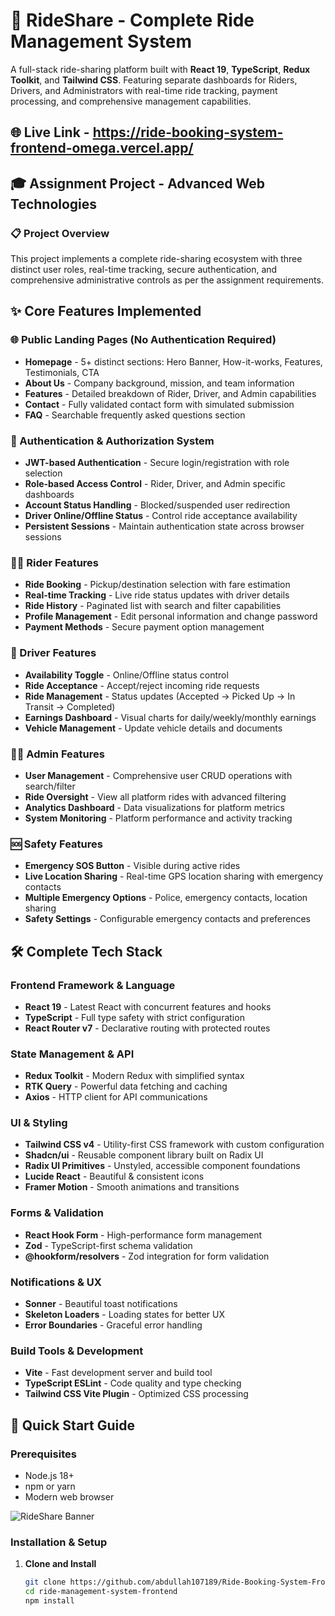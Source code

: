 # 🚗 RideShare - Complete Ride Management System

A full-stack ride-sharing platform built with **React 19**, **TypeScript**, **Redux Toolkit**, and **Tailwind CSS**. Featuring separate dashboards for Riders, Drivers, and Administrators with real-time ride tracking, payment processing, and comprehensive management capabilities.


## 🌐 Live Link - https://ride-booking-system-frontend-omega.vercel.app/

## 🎓 Assignment Project - Advanced Web Technologies

### 📋 Project Overview
This project implements a complete ride-sharing ecosystem with three distinct user roles, real-time tracking, secure authentication, and comprehensive administrative controls as per the assignment requirements.

## ✨ Core Features Implemented

### 🌐 Public Landing Pages (No Authentication Required)
- **Homepage** - 5+ distinct sections: Hero Banner, How-it-works, Features, Testimonials, CTA
- **About Us** - Company background, mission, and team information
- **Features** - Detailed breakdown of Rider, Driver, and Admin capabilities
- **Contact** - Fully validated contact form with simulated submission
- **FAQ** - Searchable frequently asked questions section

### 🔐 Authentication & Authorization System
- **JWT-based Authentication** - Secure login/registration with role selection
- **Role-based Access Control** - Rider, Driver, and Admin specific dashboards
- **Account Status Handling** - Blocked/suspended user redirection
- **Driver Online/Offline Status** - Control ride acceptance availability
- **Persistent Sessions** - Maintain authentication state across browser sessions

### 🚴‍♂️ Rider Features
- **Ride Booking** - Pickup/destination selection with fare estimation
- **Real-time Tracking** - Live ride status updates with driver details
- **Ride History** - Paginated list with search and filter capabilities
- **Profile Management** - Edit personal information and change password
- **Payment Methods** - Secure payment option management

### 🚗 Driver Features
- **Availability Toggle** - Online/Offline status control
- **Ride Acceptance** - Accept/reject incoming ride requests
- **Ride Management** - Status updates (Accepted → Picked Up → In Transit → Completed)
- **Earnings Dashboard** - Visual charts for daily/weekly/monthly earnings
- **Vehicle Management** - Update vehicle details and documents

### 👨‍💼 Admin Features
- **User Management** - Comprehensive user CRUD operations with search/filter
- **Ride Oversight** - View all platform rides with advanced filtering
- **Analytics Dashboard** - Data visualizations for platform metrics
- **System Monitoring** - Platform performance and activity tracking

### 🆘 Safety Features
- **Emergency SOS Button** - Visible during active rides
- **Live Location Sharing** - Real-time GPS location sharing with emergency contacts
- **Multiple Emergency Options** - Police, emergency contacts, location sharing
- **Safety Settings** - Configurable emergency contacts and preferences

## 🛠 Complete Tech Stack

### Frontend Framework & Language
- **React 19** - Latest React with concurrent features and hooks
- **TypeScript** - Full type safety with strict configuration
- **React Router v7** - Declarative routing with protected routes

### State Management & API
- **Redux Toolkit** - Modern Redux with simplified syntax
- **RTK Query** - Powerful data fetching and caching
- **Axios** - HTTP client for API communications

### UI & Styling
- **Tailwind CSS v4** - Utility-first CSS framework with custom configuration
- **Shadcn/ui** - Reusable component library built on Radix UI
- **Radix UI Primitives** - Unstyled, accessible component foundations
- **Lucide React** - Beautiful & consistent icons
- **Framer Motion** - Smooth animations and transitions

### Forms & Validation
- **React Hook Form** - High-performance form management
- **Zod** - TypeScript-first schema validation
- **@hookform/resolvers** - Zod integration for form validation

### Notifications & UX
- **Sonner** - Beautiful toast notifications
- **Skeleton Loaders** - Loading states for better UX
- **Error Boundaries** - Graceful error handling

### Build Tools & Development
- **Vite** - Fast development server and build tool
- **TypeScript ESLint** - Code quality and type checking
- **Tailwind CSS Vite Plugin** - Optimized CSS processing

## 🚀 Quick Start Guide

### Prerequisites
- Node.js 18+ 
- npm or yarn
- Modern web browser

![RideShare Banner](https://res.cloudinary.com/dx8td9daf/image/upload/v1761540252/14220155-92c8-4471-82d6-c5ad3780b59d_ukrlii.jpg)

### Installation & Setup

1. **Clone and Install**
   ```bash
   git clone https://github.com/abdullah107189/Ride-Booking-System-Frontend.git
   cd ride-management-system-frontend
   npm install
